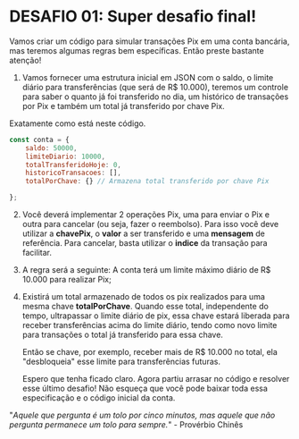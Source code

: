 # DESAFIO 01: Super desafio final!

Vamos criar um código para simular transações Pix
em uma conta bancária, mas teremos algumas
regras bem específicas. Então preste bastante
atenção!

1. Vamos fornecer uma estrutura inicial em JSON
com o saldo, o limite diário para transferências (que
será de R$ 10.000), teremos um controle para saber
o quanto já foi transferido no dia, um histórico de
transações por Pix e também um total já transferido
por chave Pix.

Exatamente como está neste código.
``` javascript
const conta = {
    saldo: 50000,
    limiteDiario: 10000,
    totalTransferidoHoje: 0,
    historicoTransacoes: [],
    totalPorChave: {} // Armazena total transferido por chave Pix

};
```

2. Você deverá implementar 2 operações Pix, uma
para enviar o Pix e outra para cancelar (ou seja, fazer
o reembolso). Para isso você deve utilizar a
**chavePix**, o **valor** a ser transferido e uma
**mensagem** de referência. Para cancelar, basta utilizar
o **indice** da transação para facilitar.


3. A regra será a seguinte: A conta terá um limite
máximo diário de R$ 10.000 para realizar Pix;

4. Existirá um total armazenado de todos os pix
realizados para uma mesma chave **totalPorChave**.
Quando esse total, independente do tempo,
ultrapassar o limite diário de pix, essa chave estará
liberada para receber transferências acima do limite
diário, tendo como novo limite para transações o
total já transferido para essa chave.

    Então se chave, por exemplo, receber mais de R$
10.000 no total, ela "desbloqueia" esse limite para
transferências futuras.

    Espero que tenha ficado claro. Agora partiu arrasar
no código e resolver esse último desafio! Não
esqueça que você pode baixar toda essa
especificação e o código inicial da conta.

"*Aquele que pergunta é um tolo por cinco minutos, mas aquele que não pergunta permanece um tolo para sempre.*" - Provérbio Chinês